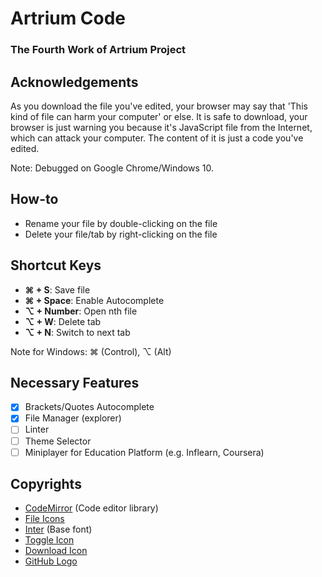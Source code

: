 # Artrium Code

### The Fourth Work of Artrium Project

## Acknowledgements
As you download the file you've edited, your browser may say that 'This kind of file can harm your computer' or else. It is safe to download, your browser is just warning you because it's JavaScript file from the Internet, which can attack your computer. The content of it is just a code you've edited.

Note: Debugged on Google Chrome/Windows 10.

## How-to
- Rename your file by double-clicking on the file
- Delete your file/tab by right-clicking on the file

## Shortcut Keys
- **⌘ + S**: Save file
- **⌘ + Space**: Enable Autocomplete
- **⌥ + Number**: Open nth file
- **⌥ + W**: Delete tab
- **⌥ + N**: Switch to next tab

Note for Windows: ⌘ (Control), ⌥ (Alt)

## Necessary Features
- [X] Brackets/Quotes Autocomplete
- [X] File Manager (explorer)
- [ ] Linter
- [ ] Theme Selector
- [ ] Miniplayer for Education Platform (e.g. Inflearn, Coursera)

## Copyrights
- [CodeMirror](https://codemirror.net) (Code editor library)
- [File Icons](https://github.com/dmhendricks/file-icon-vectors)
- [Inter](https://rsms.me/inter) (Base font)
- [Toggle Icon](https://icon-icons.com/icon/sidebar-expand-toggle-nav/145935)
- [Download Icon](https://www.iconfinder.com/icons/5204156/download_icon)
- [GitHub Logo](https://github.com/logos)